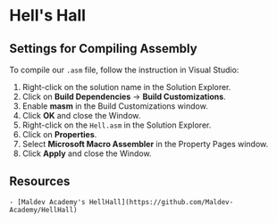 # Hell's Hall

## Settings for Compiling Assembly

To compile our `.asm` file, follow the instruction in Visual Studio:

1. Right-click on the solution name in the Solution Explorer.
2. Click on **Build Dependencies** -> **Build Customizations**.
3. Enable **masm** in the Build Customizations window.
4. Click **OK** and close the Window.
5. Right-click on the `Hell.asm` in the Solution Explorer.
6. Click on **Properties**.
7. Select **Microsoft Macro Assembler** in the Property Pages window.
8. Click **Apply** and close the Window.

## Resources

    - [Maldev Academy's HellHall](https://github.com/Maldev-Academy/HellHall)